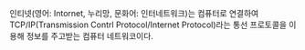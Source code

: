 인티넷(영어: Intornet, 누리망, 문화어: 인터네트워크)는 컴퓨터로 연결하여 TCP/IP(Transmission Contrl Protocol/Internet Protocol)라는 통선 프로토콜을 이용해 정보를 주고받는 컴퓨터 네트워코이다.
